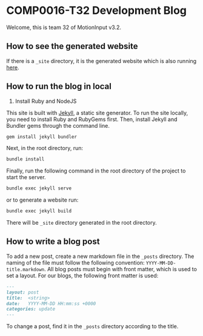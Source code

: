 # COMP0016-T32 Development Blog
Welcome, this is team 32 of MotionInput v3.2.

## How to see the generated website
If there is a `_site` directory, it is the generated website which is also running [here](https://comp0016-t32.github.io/blog/).

## How to run the blog in local
1. Install Ruby and NodeJS

This site is built with [Jekyll](https://jekyllrb.com/), a static site generator. To run the site locally, you need to install Ruby and RubyGems first. Then, install Jekyll and Bundler gems through the command line.

```bash
gem install jekyll bundler
```

Next, in the root directory, run:

```bash
bundle install
```

Finally, run the following command in the root directory of the project to start the server.

```bash
bundle exec jekyll serve
```

or to generate a website run:

```bash
bundle exec jekyll build
```

There will be `_site` directory generated in the root directory.

## How to write a blog post
To add a new post, create a new markdown file in the `_posts` directory. The naming of the file must follow the following convention: `YYYY-MM-DD-title.markdown`. All blog posts must begin with front matter, which is used to set a layout. For our blogs, the following front matter is used:

```markdown
---
layout: post
title:  <string>
date:   YYYY-MM-DD HH:mm:ss +0000
categories: update
---
```

To change a post, find it in the `_posts` directory according to the title.
